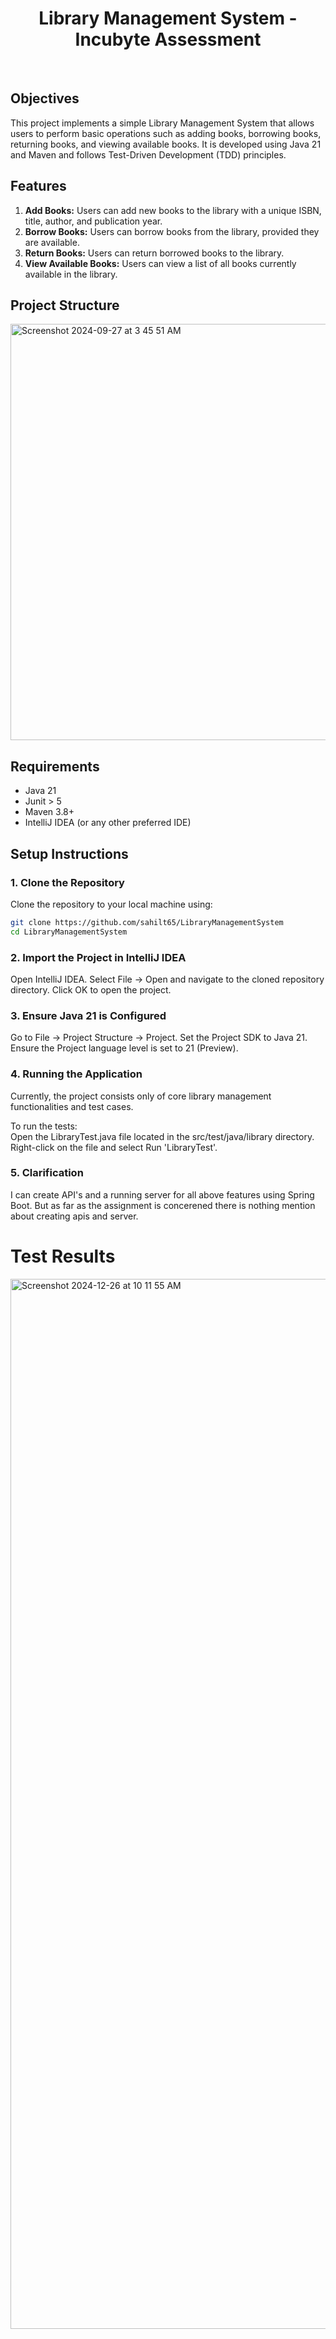 <h1 align="center">Library Management System - Incubyte Assessment</h1>
<br/>

## Objectives
This project implements a simple Library Management System that allows users to perform basic operations such as adding books, borrowing books, returning books, and viewing available books. It is developed using Java 21 and Maven and follows Test-Driven Development (TDD) principles.

## Features
1) **Add Books:** Users can add new books to the library with a unique ISBN, title, author, and publication year.
2) **Borrow Books:** Users can borrow books from the library, provided they are available.
3) **Return Books:** Users can return borrowed books to the library.
4) **View Available Books:** Users can view a list of all books currently available in the library.

## Project Structure

<img width="666" alt="Screenshot 2024-09-27 at 3 45 51 AM" src="https://github.com/user-attachments/assets/4d932112-28b3-4108-bd16-d018ede031fd">

## Requirements
- Java 21
- Junit > 5
- Maven 3.8+
- IntelliJ IDEA (or any other preferred IDE)

## Setup Instructions

### 1. Clone the Repository
  Clone the repository to your local machine using:
```bash
git clone https://github.com/sahilt65/LibraryManagementSystem
cd LibraryManagementSystem
```

### 2. Import the Project in IntelliJ IDEA
  Open IntelliJ IDEA.
  Select File -> Open and navigate to the cloned repository directory.
  Click OK to open the project.

### 3. Ensure Java 21 is Configured
  Go to File -> Project Structure -> Project.
  Set the Project SDK to Java 21.
  Ensure the Project language level is set to 21 (Preview).

### 4. Running the Application
  Currently, the project consists only of core library management functionalities and test cases.  
    
  To run the tests:  
    Open the LibraryTest.java file located in the src/test/java/library directory.  
    Right-click on the file and select Run 'LibraryTest'.

### 5. Clarification
  I can create API's and a running server for all above features using Spring Boot. But as far as the assignment is concerened there is nothing mention about creating apis and server. 


# Test Results

<img width="1680" alt="Screenshot 2024-12-26 at 10 11 55 AM" src="https://github.com/user-attachments/assets/79aa45ac-bdab-4601-bf7e-22b0eb175cb6" />

